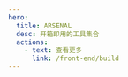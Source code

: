 ```yaml
---
hero:
  title: ARSENAL
  desc: 开箱即用的工具集合
  actions:
    - text: 查看更多
      link: /front-end/build
---
```

